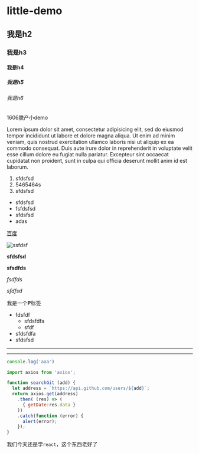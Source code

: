 # little-demo

## 我是h2

### 我是h3

#### 我是h4

##### 我是h5

###### 我是h6

1606脱产小demo

Lorem ipsum dolor sit amet, consectetur adipisicing elit, sed do eiusmod tempor incididunt ut labore et dolore magna aliqua. Ut enim ad minim veniam, quis nostrud exercitation ullamco laboris nisi ut aliquip ex ea commodo consequat. Duis aute irure dolor in reprehenderit in voluptate velit esse cillum dolore eu fugiat nulla pariatur. Excepteur sint occaecat cupidatat non proident, sunt in culpa qui officia deserunt mollit anim id est laborum.

1. sfdsfsd
2. 5465464s
3. sfdsfsd


- sfdsfsd
- fsfdsfsd
- sfdsfsd
- adas

[百度](http://www.baidu.com)

![ssfdsf](http://7xopqp.com1.z0.glb.clouddn.com/contain1.jpg)

**sfdsfsd**

__sfsdfds__

_fsdfds_

*sfdfsd*

我是一个**P**标签

- fdsfdf
  - sfdsfdfa
  - sfdf
- sfdsfdfa
- sfdsfsd

***

___

```js
console.log('aaa')
```

```js
import axios from 'axios';

function searchGit (add) {
  let address = `https://api.github.com/users/${add}`;
  return axios.get(address)
    .then( (res) => (
      { getDate:res.data }
    ))
    .catch(function (error) {
      alert(error);
    });
}
```

我们今天还是学`react`，这个东西老好了
